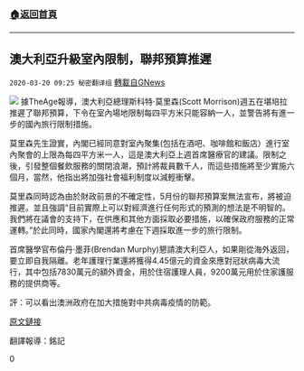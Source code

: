 ###  [:house:返回首頁](https://github.com/ourhimalayas/txt)
---

## 澳大利亞升級室內限制，聯邦預算推遲
`2020-03-20 09:25 秘密翻译组` [轉載自GNews](https://gnews.org/zh-hant/146037/)

![](https://s3-ap-northeast-1.amazonaws.com/news.guo.offload.media/wp-content/uploads/2020/03/20092416/Picture-1-23.png)
據TheAge報導，澳大利亞總理斯科特·莫里森(Scott Morrison)週五在堪培拉推遲了聯邦預算，下令在室內場地限制每四平方米只能容納一人，並警告將有進一步的國內旅行限制措施。

莫里森先生證實，內閣已經同意對室內聚集(包括在酒吧、咖啡館和飯店）進行室內聚會的上限為每四平方米一人，這是澳大利亞上週首席醫療官的建議。限制之後，引發整個餐飲服務的關閉浪潮，預計將裁員數千人，而這些措施將至少實施六個月，當然，他指出將加強社會福利制度以減輕衝擊。

莫里森同時認為由於財政前景的不確定性，5月份的聯邦預算案無法宣布，將被迫推遲。並且強調“目前實際上可以對經濟進行任何形式的預測的想法是不明智的。我們將在議會的支持下，在供應和其他方面採取必要措施，以確保政府服務的正常運轉。”於此同時，國家內閣還將考慮在下週採取進一步的旅行限制。

首席醫學官布倫丹·墨菲(Brendan Murphy)懇請澳大利亞人，如果剛從海外返回，要立即自我隔離。老年護理行業還將獲得4.45億元的資金來應對冠狀病毒大流行，其中包括7830萬元的額外資金，用於住宿護理人員，9200萬元用於住家護服務的提供商等。

評：可以看出澳洲政府在加大措施對中共病毒疫情的防範。

[原文鏈接](https://www.theage.com.au/politics/federal/federal-budget-delayed-new-restrictions-on-indoor-gatherings-australia-20200320-p54c9m.html)

翻譯報導：銘記

0
